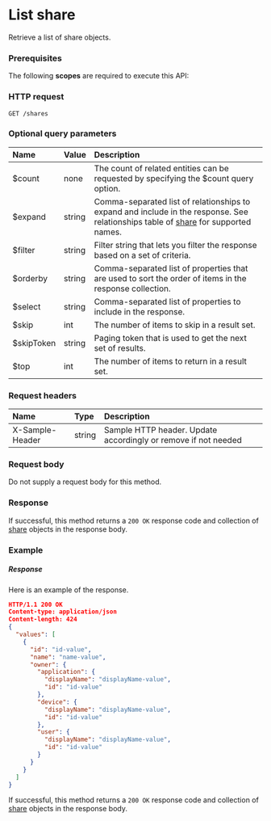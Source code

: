 # List share

Retrieve a list of share objects.
### Prerequisites
The following **scopes** are required to execute this API: 
### HTTP request
<!-- { "blockType": "ignored" } -->
```http
GET /shares
```
### Optional query parameters
|Name|Value|Description|
|:---------------|:--------|:-------|
|$count|none|The count of related entities can be requested by specifying the $count query option.|
|$expand|string|Comma-separated list of relationships to expand and include in the response. See relationships table of [share](../resources/share.md) for supported names. |
|$filter|string|Filter string that lets you filter the response based on a set of criteria.|
|$orderby|string|Comma-separated list of properties that are used to sort the order of items in the response collection.|
|$select|string|Comma-separated list of properties to include in the response.|
|$skip|int|The number of items to skip in a result set.|
|$skipToken|string|Paging token that is used to get the next set of results.|
|$top|int|The number of items to return in a result set.|

### Request headers
| Name       | Type | Description|
|:-----------|:------|:----------|
| X-Sample-Header  | string  | Sample HTTP header. Update accordingly or remove if not needed|

### Request body
Do not supply a request body for this method.
### Response
If successful, this method returns a `200 OK` response code and collection of [share](../resources/share.md) objects in the response body.
### Example
##### Response
Here is an example of the response.
<!-- {
  "blockType": "response",
  "truncated": false,
  "@odata.type": "shares"
} -->
```json
HTTP/1.1 200 OK
Content-type: application/json
Content-length: 424
{
  "values": [
    {
      "id": "id-value",
      "name": "name-value",
      "owner": {
        "application": {
          "displayName": "displayName-value",
          "id": "id-value"
        },
        "device": {
          "displayName": "displayName-value",
          "id": "id-value"
        },
        "user": {
          "displayName": "displayName-value",
          "id": "id-value"
        }
      }
    }
  ]
}
```
If successful, this method returns a `200 OK` response code and collection of [share](../resources/share.md) objects in the response body.

<!-- uuid: a1f9c4bf-dc28-4401-9dfb-3e7151b748b5
2015-10-16 10:08:05 UTC -->
<!-- {
  "type": "#page.annotation",
  "description": "List share",
  "keywords": "",
  "section": "documentation",
  "tocPath": ""
}-->